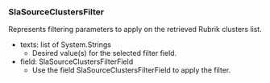 ### SlaSourceClustersFilter
Represents filtering parameters to apply on the retrieved Rubrik clusters list.

- texts: list of System.Strings
  - Desired value(s) for the selected filter field.
- field: SlaSourceClustersFilterField
  - Use the field SlaSourceClustersFilterField to apply the filter.

